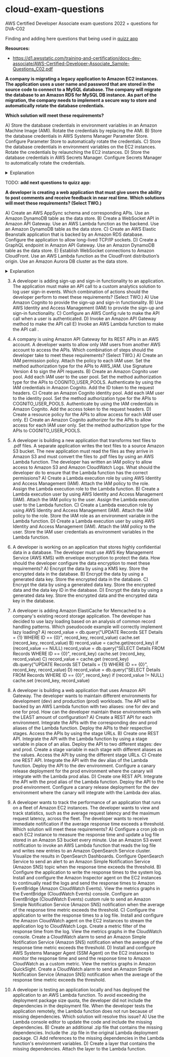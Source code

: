 # cloud-exam-questions
AWS Certified Developer Associate exam questions 2022 + questions for DVA-C02

Finding and adding here questions that being used in [quizz app](https://github.com/romankurnovskii/cloud-exam-prepare)

**Resources:**
-  https://d1.awsstatic.com/training-and-certification/docs-dev-associate/AWS-Certified-Developer-Associate_Sample-Questions_C02.pdf

**A company is migrating a legacy application to Amazon EC2 instances. The application uses a user name and password that are stored in the source code to connect to a MySQL database. The company will migrate the database to an Amazon RDS for MySQL DB instance. As part of the migration, the company needs to implement a secure way to store and automatically rotate the database credentials.**

**Which solution will meet these requirements?**

A) Store the database credentials in environment variables in an Amazon Machine Image (AMI). Rotate the credentials by replacing the AMI.
B) Store the database credentials in AWS Systems Manager Parameter Store. Configure Parameter Store to automatically rotate the credentials.
C) Store the database credentials in environment variables on the EC2 instances. Rotate the credentials by relaunching the EC2 instances.
D) Store the database credentials in AWS Secrets Manager. Configure Secrets Manager to automatically rotate the credentials.

<details>
<summary>Explanation</summary>
<div>

AWS Secrets Manager helps protect the credentials that are needed to access databases, applications, services, and other IT resources. With Secrets Manager, you can rotate, manage, and retrieve database credentials, API keys, and other secrets throughout their lifecycle. Users and applications retrieve secrets by making a Secrets Manager API call, eliminating the need to hardcode sensitive information in plaintext. Secrets Manager offers [secret rotation](https://docs.aws.amazon.com/secretsmanager/latest/userguide/rotate-secrets_turn-on-for-db.html) with built-in integration for Amazon RDS, Amazon Redshift, and Amazon DocumentDB (with MongoDB compatibility).

<mark>D</mark> 

</div>
</details>


TODO: **add next questions to quizz app:**

**A developer is creating a web application that must give users the ability to post comments and receive feedback in near real time.
Which solutions will meet these requirements? (Select TWO.)**

A) Create an AWS AppSync schema and corresponding APIs. Use an Amazon DynamoDB table as the data store.
B) Create a WebSocket API in Amazon API Gateway. Use an AWS Lambda function as the backend. Use an Amazon DynamoDB table as the data store.
C) Create an AWS Elastic Beanstalk application that is backed by an Amazon RDS database. Configure the application to allow long-lived TCP/IP sockets.
D) Create a GraphQL endpoint in Amazon API Gateway. Use an Amazon DynamoDB table as the data store.
E) Establish WebSocket connections to Amazon CloudFront. Use an AWS Lambda function as the CloudFront distribution’s origin. Use an Amazon Aurora DB cluster as the data store.

<details>
<summary>Explanation</summary>
<div>

AWS AppSync simplifies application development by giving you the ability to create a flexible API to securely access, manipulate, and combine data from one or more data sources. AWS AppSync is a managed service that uses GraphQL to help applications get the exact data that they need. You can use AWS AppSync to build scalable applications that require real-time updates on a range of data sources, including Amazon DynamoDB.

<mark>A, B</mark> 

</div>
</details>




3) A developer is adding sign-up and sign-in functionality to an application. The application must make an API call to a custom analytics solution to log user sign-in events.
Which combination of actions should the developer perform to meet these requirements? (Select TWO.)
A) Use Amazon Cognito to provide the sign-up and sign-in functionality.
B) Use AWS Identity and Access Management (IAM) to provide the sign-up and sign-in functionality.
C) Configure an AWS Config rule to make the API call when a user is authenticated.
D) Invoke an Amazon API Gateway method to make the API call
E) Invoke an AWS Lambda function to make the API call .


4) A company is using Amazon API Gateway for its REST APIs in an AWS account. A developer wants to allow only IAM users from another AWS account to access the APIs.
Which combination of steps should the developer take to meet these requirements? (Select TWO.)
A) Create an IAM permission policy. Attach the policy to each IAM user. Set the method authorization type for the APIs to AWS_IAM. Use Signature Version 4 to sign the API requests.
B) Create an Amazon Cognito user pool. Add each IAM user to the user pool. Set the method authorization type for the APIs to COGNITO_USER_POOLS. Authenticate by using the IAM credentials in Amazon Cognito. Add the ID token to the request headers.
C) Create an Amazon Cognito identity pool. Add each IAM user to the identity pool. Set the method authorization type for the APIs to COGNITO_USER_POOLS. Authenticate by using the IAM credentials in Amazon Cognito. Add the access token to the request headers.
D) Create a resource policy for the APIs to allow access for each IAM user only.
E) Create an Amazon Cognito authorizer for the APIs to allow access for each IAM user only. Set the
method authorization type for the APIs to COGNITO_USER_POOLS.
5) A developer is building a new application that transforms text files to .pdf files. A separate application writes the text files to a source Amazon S3 bucket. The new application must read the files as they arrive in Amazon S3 and must convert the files to .pdf files by using an AWS Lambda function. The developer has written an IAM policy to allow access to Amazon S3 and Amazon CloudWatch Logs.
What should the developer do to ensure that the Lambda function has the correct permissions?
A) Create a Lambda execution role by using AWS Identity and Access Management (IAM). Attach the IAM policy to the role. Assign the Lambda execution role to the Lambda function.
B) Create a Lambda execution user by using AWS Identity and Access Management (IAM). Attach the IAM policy to the user. Assign the Lambda execution user to the Lambda function.
C) Create a Lambda execution role by using AWS Identity and Access Management (IAM). Attach the IAM policy to the role. Store the IAM role as an environment variable in the Lambda function.
D) Create a Lambda execution user by using AWS Identity and Access Management (IAM). Attach the IAM policy to the user. Store the IAM user credentials as environment variables in the Lambda function.
6) A developer is working on an application that stores highly confidential data in a database. The developer must use AWS Key Management Service (AWS KMS) with envelope encryption to protect the data.
How should the developer configure the data encryption to meet these requirements?
A) Encrypt the data by using a KMS key. Store the encrypted data in the database.
B) Encrypt the data by using a generated data key. Store the encrypted data in the database.
C) Encrypt the data by using a generated data key. Store the encrypted data and the data key ID in the
database.
D) Encrypt the data by using a generated data key. Store the encrypted data and the encrypted data key in
the database.



7) A developer is adding Amazon ElastiCache for Memcached to a company's existing record storage application. The developer has decided to use lazy loading based on an analysis of common record handling patterns.
Which pseudocode example will correctly implement lazy loading?
A) record_value = db.query("UPDATE Records SET Details = {1} WHERE ID == {0}", record_key, record_value)
cache.set (record_key, record_value)
B) record_value = cache.get(record_key)
if (record_value == NULL)
record_value = db.query("SELECT Details FROM Records WHERE ID == {0}",
record_key) cache.set (record_key, record_value)
C) record_value = cache.get (record_key)
db.query("UPDATE Records SET Details = {1} WHERE ID == {0}", record_key,
               record_value)
D) record_value = db.query("SELECT Details FROM Records WHERE ID == {0}",
                              record_key)
      if (record_value != NULL)
cache.set (record_key, record_value)
8) A developer is building a web application that uses Amazon API Gateway. The developer wants to maintain different environments for development (dev) and production (prod) workloads. The API will be backed by an AWS Lambda function with two aliases: one for dev and one for prod.
How can the developer maintain these environments with the LEAST amount of configuration?
A) Create a REST API for each environment. Integrate the APIs with the corresponding dev and prod aliases of the Lambda function. Deploy the APIs to their respective stages. Access the APIs by using the stage URLs.
B) Create one REST API. Integrate the API with the Lambda function by using a stage variable in place of an alias. Deploy the API to two different stages: dev and prod. Create a stage variable in each stage with different aliases as the values. Access the API by using the different stage URLs.
C) Create one REST API. Integrate the API with the dev alias of the Lambda function. Deploy the API to the dev environment. Configure a canary release deployment for the prod environment where the canary will integrate with the Lambda prod alias.
D) Create one REST API. Integrate the API with the prod alias of the Lambda function. Deploy the API to the prod environment. Configure a canary release deployment for the dev environment where the canary will integrate with the Lambda dev alias.


9) A developer wants to track the performance of an application that runs on a fleet of Amazon EC2 instances. The developer wants to view and track statistics, such as the average request latency and the maximum request latency, across the fleet. The developer wants to receive immediate notification if the average response time exceeds a threshold.
Which solution will meet these requirements?
A) Configure a cron job on each EC2 instance to measure the response time and update a log file stored in an Amazon S3 bucket every minute. Use an Amazon S3 event notification to invoke an AWS Lambda function that reads the log file and writes new entries to an Amazon OpenSearch Service cluster. Visualize the results in OpenSearch Dashboards. Configure OpenSearch Service to send an alert to an Amazon Simple Notification Service (Amazon SNS) topic when the response time exceeds the threshold.
B) Configure the application to write the response times to the system log. Install and configure the Amazon Inspector agent on the EC2 instances to continually read the logs and send the response times to Amazon EventBridge (Amazon CloudWatch Events). View the metrics graphs in the EventBridge (CloudWatch Events) console. Configure an EventBridge (CloudWatch Events) custom rule to send an Amazon Simple Notification Service (Amazon SNS) notification when the average of the response time metric exceeds the threshold.
C) Configure the application to write the response times to a log file. Install and configure the Amazon CloudWatch agent on the EC2 instances to stream the application log to CloudWatch Logs. Create a metric filter of the response time from the log. View the metrics graphs in the CloudWatch console. Create a CloudWatch alarm to send an Amazon Simple Notification Service (Amazon SNS) notification when the average of the response time metric exceeds the threshold.
D) Install and configure AWS Systems Manager Agent (SSM Agent) on the EC2 instances to monitor the response time and send the response time to Amazon CloudWatch as a custom metric. View the metrics graphs in Amazon QuickSight. Create a CloudWatch alarm to send an Amazon Simple Notification Service (Amazon SNS) notification when the average of the response time metric exceeds the threshold.
10) A developer is testing an application locally and has deployed the application to an AWS Lambda function. To avoid exceeding the deployment package size quota, the developer did not include the dependencies in the deployment file. When the developer tests the application remotely, the Lambda function does not run because of missing dependencies.
Which solution will resolve this issue?
A) Use the Lambda console editor to update the code and include the missing dependencies.
B) Create an additional .zip file that contains the missing dependencies. Include the .zip file in the original
Lambda deployment package.
C) Add references to the missing dependencies in the Lambda function's environment variables.
D) Create a layer that contains the missing dependencies. Attach the layer to the Lambda function.
